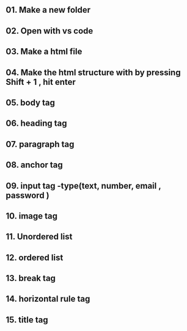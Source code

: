 ## 01. Make a new folder
## 02. Open with vs code
## 03. Make a html file
## 04. Make the html structure with by pressing Shift + 1 , hit enter 
## 05. body tag
## 06. heading tag 
## 07. paragraph tag
## 08. anchor tag
## 09. input tag -type(text, number,  email , password )
## 10. image tag
## 11. Unordered list
## 12. ordered list
## 13. break tag
## 14. horizontal rule tag
## 15. title tag
